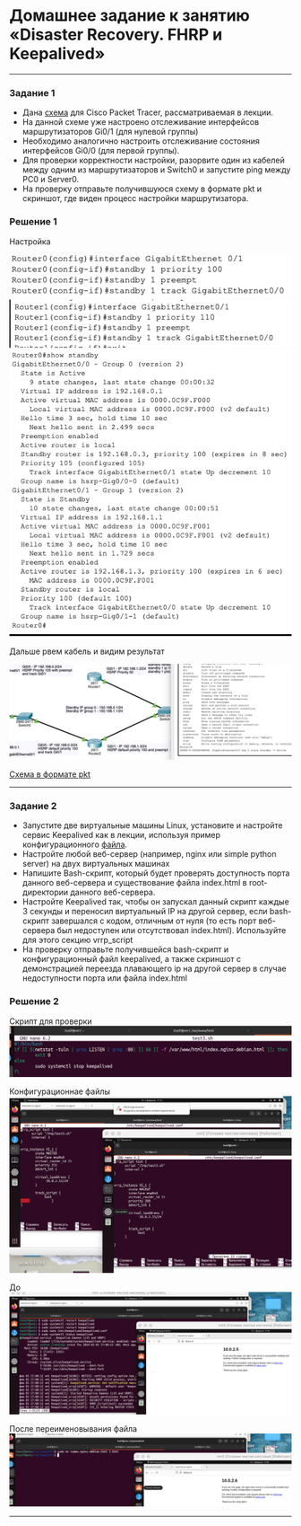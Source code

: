 # Домашнее задание к занятию  «Disaster Recovery. FHRP и Keepalived»


------


### Задание 1
- Дана [схема]([files/hsrp_advanced.pkt](https://github.com/svpuzin/HomeWorkNetology/blob/main/Fault%20Tolerance/Disaster%20Recovery.%20FHRP%20и%20Keepalived/files/hsrp_advanced.pkt)) для Cisco Packet Tracer, рассматриваемая в лекции.
- На данной схеме уже настроено отслеживание интерфейсов маршрутизаторов Gi0/1 (для нулевой группы)
- Необходимо аналогично настроить отслеживание состояния интерфейсов Gi0/0 (для первой группы).
- Для проверки корректности настройки, разорвите один из кабелей между одним из маршрутизаторов и Switch0 и запустите ping между PC0 и Server0.
- На проверку отправьте получившуюся схему в формате pkt и скриншот, где виден процесс настройки маршрутизатора.



### Решение 1

Настройка

![screen1](https://github.com/svpuzin/HomeWorkNetology/blob/main/Fault%20Tolerance/Disaster%20Recovery.%20FHRP%20и%20Keepalived/img/Снимок%20экрана%202024-02-01%20в%2022.11.01.png)
![screen2](https://github.com/svpuzin/HomeWorkNetology/blob/main/Fault%20Tolerance/Disaster%20Recovery.%20FHRP%20и%20Keepalived/img/Снимок%20экрана%202024-02-01%20в%2022.18.23.png)
![screen3](https://github.com/svpuzin/HomeWorkNetology/blob/main/Fault%20Tolerance/Disaster%20Recovery.%20FHRP%20и%20Keepalived/img/Снимок%20экрана%202024-02-01%20в%2022.11.52.png)

Дальше рвем кабель и видим результат

![screen4](https://github.com/svpuzin/HomeWorkNetology/blob/main/Fault%20Tolerance/Disaster%20Recovery.%20FHRP%20и%20Keepalived/img/Снимок%20экрана%202024-02-01%20в%2022.23.12.png)

[Схема в формате pkt](https://github.com/svpuzin/HomeWorkNetology/blob/main/Fault%20Tolerance/Disaster%20Recovery.%20FHRP%20и%20Keepalived/files/hsrp_advanced_1.pkt)



------

### Задание 2
- Запустите две виртуальные машины Linux, установите и настройте сервис Keepalived как в лекции, используя пример конфигурационного [файла](https://github.com/svpuzin/HomeWorkNetology/blob/main/Fault%20Tolerance/Disaster%20Recovery.%20FHRP%20и%20Keepalived/files/keepalived-simple.conf).
- Настройте любой веб-сервер (например, nginx или simple python server) на двух виртуальных машинах
- Напишите Bash-скрипт, который будет проверять доступность порта данного веб-сервера и существование файла index.html в root-директории данного веб-сервера.
- Настройте Keepalived так, чтобы он запускал данный скрипт каждые 3 секунды и переносил виртуальный IP на другой сервер, если bash-скрипт завершался с кодом, отличным от нуля (то есть порт веб-сервера был недоступен или отсутствовал index.html). Используйте для этого секцию vrrp_script
- На проверку отправьте получившейся bash-скрипт и конфигурационный файл keepalived, а также скриншот с демонстрацией переезда плавающего ip на другой сервер в случае недоступности порта или файла index.html



### Решение 2

Скрипт для проверки
![screen1](https://github.com/svpuzin/HomeWorkNetology/blob/main/Fault%20Tolerance/Disaster%20Recovery.%20FHRP%20и%20Keepalived/img/Снимок%20экрана%202024-02-01%20в%2017.19.07.png)

Конфигурационнае файлы
![screen2](https://github.com/svpuzin/HomeWorkNetology/blob/main/Fault%20Tolerance/Disaster%20Recovery.%20FHRP%20и%20Keepalived/img/Снимок%20экрана%202024-02-01%20в%2017.20.41.png)

До
![screen3](https://github.com/svpuzin/HomeWorkNetology/blob/main/Fault%20Tolerance/Disaster%20Recovery.%20FHRP%20и%20Keepalived/img/Снимок%20экрана%202024-02-01%20в%2017.21.55.png)

После переименовывания файла 
![screen4](https://github.com/svpuzin/HomeWorkNetology/blob/main/Fault%20Tolerance/Disaster%20Recovery.%20FHRP%20и%20Keepalived/img/Снимок%20экрана%202024-02-01%20в%2017.22.39.png)


------
